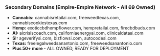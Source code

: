 ### Secondary Domains (Empire-Empire Network - All 69 Owned)

- **Cannabis:** cannabisretailai.com, freeweedtexas.com, cannabiscookiestexas.com
- **Hemp:** exoticcbdhempflower.com, hempretailai.com, firecbdbuds.com
- **AI:** aicrisiscoach.com, californiaenergyai.com, clinicaldataai.com
- **SI:** ageverifysi.com, bizflowsi.com, autocodesi.com
- **Texas:** freelegalweedsanantonio.com, freeweedsanantonio.com
- **Plus 50+ more** - ALL OWNED, READY FOR DEPLOYMENT
